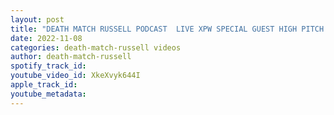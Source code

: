 ```yaml
---
layout: post
title: "DEATH MATCH RUSSELL PODCAST  LIVE XPW SPECIAL GUEST HIGH PITCH WILL & XPW STAFF MEMBER CHAD MINNES"
date: 2022-11-08
categories: death-match-russell videos
author: death-match-russell
spotify_track_id: 
youtube_video_id: XkeXvyk644I
apple_track_id: 
youtube_metadata: 
---
```

